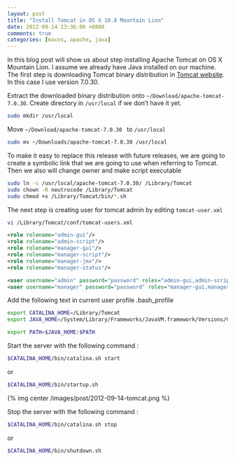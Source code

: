 ```yaml
---
layout: post
title: "Install Tomcat in OS X 10.8 Mountain Lion"
date: 2012-09-14 13:36:00 +0800
comments: true
categories: [macos, apache, java]
---
```

In this blog post will show us about step installing Apache Tomcat on OS X Mountain Lion. I assume we already have Java installed on our machine. The first step is downloading Tomcat binary distribution in <a href="http://tomcat.apache.org/">Tomcat website</a>. In this case I use version 7.0.30.

Extract the downloaded binary distribution onto <code>~/Download/apache-tomcat-7.0.30</code>.
Create directory in <code>/usr/local</code> if we don’t have it yet.

``` bash tomcat installation
sudo mkdir /usr/local
```

Move <code>~/Download/apache-tomcat-7.0.30 </code> to <code>/usr/local</code>

``` bash tomcat installation
sudo mv ~/Downloads/apache-tomcat-7.0.30 /usr/local
```

To make it easy to replace this release with future releases, we are going to create a symbolic link that we are going to use when referring to Tomcat. Then we also will change owner and make script executable

``` bash tomcat installation
sudo ln -s /usr/local/apache-tomcat-7.0.30/ /Library/Tomcat
sudo chown -R neutrocode /Library/Tomcat
sudo chmod +x /Library/Tomcat/bin/*.sh
```

The next step is creating user for tomcat admin by editing <code>tomcat-user.xml</code>
``` bash tomcat installation
vi /Library/Tomcat/conf/tomcat-users.xml
```

``` xml tomcat-users.xml
<role rolename="admin-gui"/>
<role rolename="admin-script"/>
<role rolename="manager-gui"/>
<role rolename="manager-script"/>
<role rolename="manager-jmx"/>
<role rolename="manager-status"/>

<user username="admin" password="password" roles="admin-gui,admin-script" />
<user username="manager" password="password" roles="manager-gui,manager-script,manager-jmx,manager-status" />
```

Add the following text in current user profile .bash_profile
``` bash .bash_profile
export CATALINA_HOME=/Library/Tomcat
export JAVA_HOME=/System/Library/Frameworks/JavaVM.framework/Versions/CurrentJDK/Home

export PATH=$JAVA_HOME:$PATH
```

Start the server with the following command :
``` bash start tomcat
$CATALINA_HOME/bin/catalina.sh start
```
or

``` bash start tomcat
$CATALINA_HOME/bin/startup.sh
```

{% img center /images/post/2012-09-14-tomcat.png %}

Stop the server with the following command :
``` bash start tomcat
$CATALINA_HOME/bin/catalina.sh stop
```
or

``` bash start tomcat
$CATALINA_HOME/bin/shutdown.sh
```
